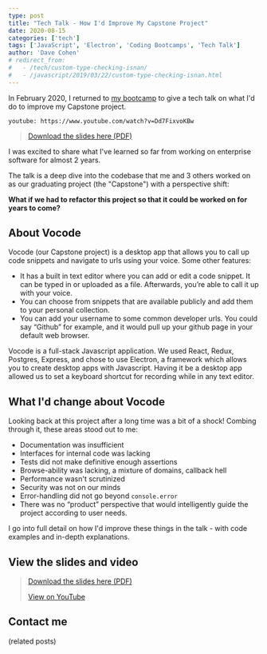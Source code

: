 ```yaml
---
type: post
title: "Tech Talk - How I'd Improve My Capstone Project"
date: 2020-08-15
categories: ['tech']
tags: ['JavaScript', 'Electron', 'Coding Bootcamps', 'Tech Talk']
author: 'Dave Cohen'
# redirect_from:
#   - /tech/custom-type-checking-isnan/
#   - /javascript/2019/03/22/custom-type-checking-isnan.html
---
```


In February 2020, I returned to [my bootcamp](https://www.fullstackacademy.com/) to give a tech talk on what I'd do to improve my Capstone project.

`youtube: https://www.youtube.com/watch?v=Dd7FixvoKBw`

> [Download the slides here (PDF)](./VoCode-Presentation-FSA-200218-public.pdf)

I was excited to share what I've learned so far from working on enterprise software for almost 2 years.

The talk is a deep dive into the codebase that me and 3 others worked on as our graduating project (the "Capstone") with a perspective shift:

**What if we had to refactor this project so that it could be worked on for years to come?**

## About Vocode

Vocode (our Capstone project) is a desktop app that allows you to call up code snippets and navigate to urls using your voice. Some other features:

- It has a built in text editor where you can add or edit a code snippet. It can be typed in or uploaded as a file. Afterwards, you’re able to call it up with your voice.
- You can choose from snippets that are available publicly and add them to your personal collection.
- You can add your username to some common developer urls. You could say “Github” for example, and it would pull up your github page in your default web browser.

Vocode is a full-stack Javascript application. We used React, Redux, Postgres, Express, and chose to use Electron, a framework which allows you to create desktop apps with Javascript. Having it be a desktop app allowed us to set a keyboard shortcut for recording while in any text editor.

## What I'd change about Vocode

Looking back at this project after a long time was a bit of a shock! Combing through it, these areas stood out to me:

- Documentation was insufficient
- Interfaces for internal code was lacking
- Tests did not make definitive enough assertions
- Browse-ability was lacking, a mixture of domains, callback hell
- Performance wasn't scrutinized
- Security was not on our minds
- Error-handling did not go beyond `console.error`
- There was no “product” perspective that would intelligently guide the project according to user needs.

I go into full detail on how I'd improve these things in the talk - with code examples and in-depth explanations.

## View the slides and video

> [Download the slides here (PDF)](./VoCode-Presentation-FSA-200218-public.pdf)
>
> [View on YouTube](https://www.youtube.com/watch?v=Dd7FixvoKBw)

## Contact me

(related posts)
